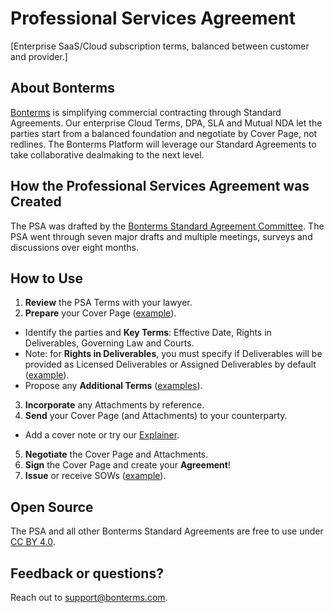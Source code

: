 # Professional Services Agreement
[Enterprise SaaS/Cloud subscription terms, balanced between customer and provider.]

## About Bonterms
[Bonterms](https://bonterms.com/) is simplifying commercial contracting through Standard Agreements. Our enterprise Cloud Terms, DPA, SLA and Mutual NDA let the parties start from a balanced foundation and negotiate by Cover Page, not redlines. The Bonterms Platform will leverage our Standard Agreements to take collaborative dealmaking to the next level.

## How the Professional Services Agreement was Created
The PSA was drafted by the [Bonterms Standard Agreement Committee](https://bonterms.com/committee/). The PSA went through seven major drafts and multiple meetings, surveys and discussions over eight months.

## How to Use
1. **Review** the PSA Terms with your lawyer.
2. **Prepare** your Cover Page ([example](https://bonterms.com/forms/cloud-terms-cover-page-example/)).
- Identify the parties and **Key Terms**: Effective Date, Rights in Deliverables, Governing Law and Courts.
- Note: for **Rights in Deliverables**, you must specify if Deliverables will be provided as Licensed Deliverables or Assigned Deliverables by default ([example](bonterms.com)).
- Propose any **Additional Terms** ([examples](bonterms.com)).
3. **Incorporate** any Attachments by reference.
4. **Send** your Cover Page (and Attachments) to your counterparty.
- Add a cover note or try our [Explainer](https://bonterms.com/forms/bonterms-explainer/).
5. **Negotiate** the Cover Page and Attachments.
6. **Sign** the Cover Page and create your **Agreement**!
7. **Issue** or receive SOWs ([example](bonterms.com)).

## Open Source
The PSA and all other Bonterms Standard Agreements are free to use under [CC BY 4.0](https://creativecommons.org/licenses/by/4.0/legalcode).

## Feedback or questions?
Reach out to support@bonterms.com.
